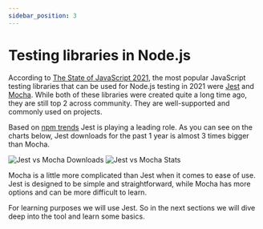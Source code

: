 ```yaml
---
sidebar_position: 3
---
```

# Testing libraries in Node.js

According to [The State of JavaScript 2021](https://2021.stateofjs.com/en-US/libraries/testing/), the most popular JavaScript testing libraries that can be used for Node.js testing in 2021 were [Jest](https://www.npmjs.com/package/jest) and [Mocha](https://www.npmjs.com/package/mocha). While both of these libraries were created quite a long time ago, they are still top 2 across community. They are well-supported and commonly used on projects. 

Based on [npm trends](https://npmtrends.com/jest-vs-mocha) Jest is playing a leading role. As you can see on the charts below, Jest downloads for the past 1 year is almost 3 times bigger than Mocha.

![Jest vs Mocha Downloads](/img/5-jest-vs-mocha-downloads.png)
![Jest vs Mocha Stats](/img/5-jest-vs-mocha-stats.png)

Mocha is a little more complicated than Jest when it comes to ease of use. Jest is designed to be simple and straightforward, while Mocha has more options and can be more difficult to learn. 

For learning purposes we will use Jest. So in the next sections we will dive deep into the tool and learn some basics.